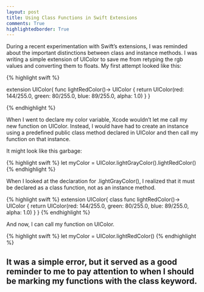 ```yaml
---
layout: post
title: Using Class Functions in Swift Extensions
comments: True
highlightedborder: True
---
```

During a recent experimentation with Swift’s extensions, I was reminded about the important distinctions between class and instance methods. I was writing a simple extension of UIColor to save me from retyping the rgb values and converting them to floats. My first attempt looked like this:

{% highlight swift %}

extension UIColor{
func lightRedColor()-> UIColor {
return UIColor(red: 144/255.0, green: 80/255.0, blue: 89/255.0, alpha: 1.0)
}
}

{% endhighlight %}

When I went to declare my color variable, Xcode wouldn’t let me call my new function on UIColor. Instead, I would have had to create an instance using a predefined public class method declared in UIColor and then call my function on that instance.

It might look like this garbage:

{% highlight swift %}
let myColor = UIColor.lightGrayColor().lightRedColor()
{% endhighlight %}

When I looked at the declaration for .lightGrayColor(), I realized that it must be declared as a class function, not as an instance method.

{% highlight swift %}
extension UIColor{
class func lightRedColor()-> UIColor {
return UIColor(red: 144/255.0, green: 80/255.0, blue: 89/255.0, alpha: 1.0)
}
}
{% endhighlight %}

And now, I can call my function on UIColor.

{% highlight swift %}
let myColor = UIColor.lightRedColor()
{% endhighlight %}

It was a simple error, but it served as a good reminder to me to pay attention to when I should be marking my functions with the class keyword.
-----





